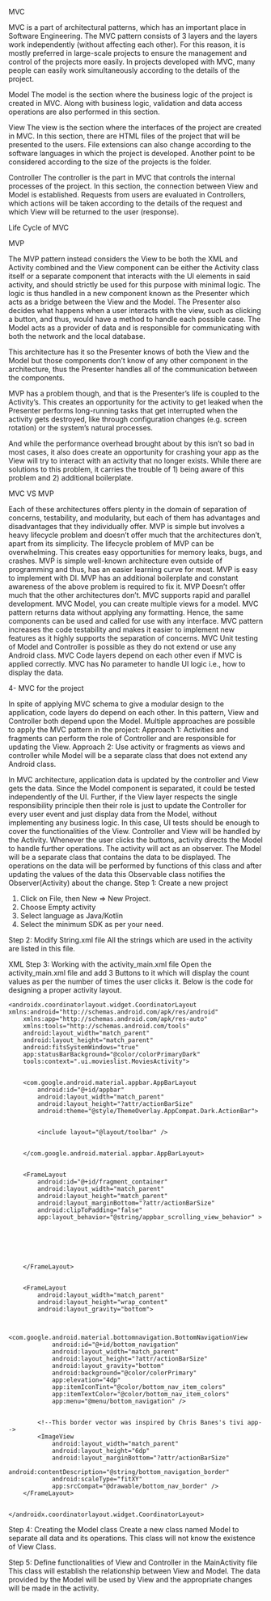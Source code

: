 

MVC

MVC is a part of architectural patterns, which has an important place in Software Engineering. The MVC pattern consists of 3 layers and the layers work independently (without affecting each other). For this reason, it is mostly preferred in large-scale projects to ensure the management and control of the projects more easily. In projects developed with MVC, many people can easily work simultaneously according to the details of the project.

Model
The model is the section where the business logic of the project is created in MVC. Along with business logic, validation and data access operations are also performed in this section.

View
The view is the section where the interfaces of the project are created in MVC. In this section, there are HTML files of the project that will be presented to the users. File extensions can also change according to the software languages in which the project is developed. Another point to be considered according to the size of the projects is the folder.

Controller
The controller is the part in MVC that controls the internal processes of the project. In this section, the connection between View and Model is established. Requests from users are evaluated in Controllers, which actions will be taken according to the details of the request and which View will be returned to the user (response).

Life Cycle of MVC 

 
MVP

The MVP pattern instead considers the View to be both the XML and Activity combined and the View component can be either the Activity class itself or a separate component that interacts with the UI elements in said activity, and should strictly be used for this purpose with minimal logic.
The logic is thus handled in a new component known as the Presenter which acts as a bridge between the View and the Model. The Presenter also decides what happens when a user interacts with the view, such as clicking a button, and thus, would have a method to handle each possible case.
The Model acts as a provider of data and is responsible for communicating with both the network and the local database.

This architecture has it so the Presenter knows of both the View and the Model but those components don’t know of any other component in the architecture, thus the Presenter handles all of the communication between the components.

 

MVP has a problem though, and that is the Presenter’s life is coupled to the Activity’s. This creates an opportunity for the activity to get leaked when the Presenter performs long-running tasks that get interrupted when the activity gets destroyed, like through configuration changes (e.g. screen rotation) or the system’s natural processes.

And while the performance overhead brought about by this isn’t so bad in most cases, it also does create an opportunity for crashing your app as the View will try to interact with an activity that no longer exists. While there are solutions to this problem, it carries the trouble of 1) being aware of this problem and 2) additional boilerplate.

MVC VS MVP

Each of these architectures offers plenty in the domain of separation of concerns, testability, and modularity, but each of them has advantages and disadvantages that they individually offer.
MVP is simple but involves a heavy lifecycle problem and doesn’t offer much that the architectures don’t, apart from its simplicity.
The lifecycle problem of MVP can be overwhelming. This creates easy opportunities for memory leaks, bugs, and crashes. 
MVP is simple well-known architecture even outside of programming and thus, has an easier learning curve for most.
MVP is easy to implement with DI.
MVP has an additional boilerplate and constant awareness of the above problem is required to fix it.
MVP Doesn’t offer much that the other architectures don’t.
MVC supports rapid and parallel development. 
MVC Model, you can create multiple views for a model.
MVC pattern returns data without applying any formatting. Hence, the same components can be used and called for use with any interface. 
MVC pattern increases the code testability and makes it easier to implement new features as it highly supports the separation of concerns.
MVC Unit testing of Model and Controller is possible as they do not extend or use any Android class.
MVC Code layers depend on each other even if MVC is applied correctly.
MVC has No parameter to handle UI logic i.e., how to display the data.




4- MVC for the project

In spite of applying MVC schema to give a modular design to the application, code layers do depend on each other. In this pattern, View and Controller both depend upon the Model. Multiple approaches are possible to apply the MVC pattern in the project:
Approach 1: Activities and fragments can perform the role of Controller and are responsible for updating the View.
Approach 2: Use activity or fragments as views and controller while Model will be a separate class that does not extend any Android class.

In MVC architecture, application data is updated by the controller and View gets the data. Since the Model component is separated, it could be tested independently of the UI. Further, if the View layer respects the single responsibility principle then their role is just to update the Controller for every user event and just display data from the Model, without implementing any business logic. In this case, UI tests should be enough to cover the functionalities of the View.
Controller and View will be handled by the Activity. Whenever the user clicks the buttons, activity directs the Model to handle further operations. The activity will act as an observer.
The Model will be a separate class that contains the data to be displayed. The operations on the data will be performed by functions of this class and after updating the values of the data this Observable class notifies the Observer(Activity) about the change.
Step 1: Create a new project
1.	Click on File, then New => New Project.
2.	Choose Empty activity
3.	Select language as Java/Kotlin
4.	Select the minimum SDK as per your need.

Step 2: Modify String.xml file
All the strings which are used in the activity are listed in this file.


XML
Step 3: Working with the activity_main.xml file
Open the activity_main.xml file and add 3 Buttons to it which will display the count values as per the number of times the user clicks it. Below is the code for designing a proper activity layout.

<?xml version="1.0" encoding="utf-8"?>
	<androidx.coordinatorlayout.widget.CoordinatorLayout xmlns:android="http://schemas.android.com/apk/res/android"
	    xmlns:app="http://schemas.android.com/apk/res-auto"
	    xmlns:tools="http://schemas.android.com/tools"
	    android:layout_width="match_parent"
	    android:layout_height="match_parent"
	    android:fitsSystemWindows="true"
	    app:statusBarBackground="@color/colorPrimaryDark"
	    tools:context=".ui.movieslist.MoviesActivity">
	

	    <com.google.android.material.appbar.AppBarLayout
	        android:id="@+id/appbar"
	        android:layout_width="match_parent"
	        android:layout_height="?attr/actionBarSize"
	        android:theme="@style/ThemeOverlay.AppCompat.Dark.ActionBar">
	

	        <include layout="@layout/toolbar" />
	

	    </com.google.android.material.appbar.AppBarLayout>
	

	    <FrameLayout
	        android:id="@+id/fragment_container"
	        android:layout_width="match_parent"
	        android:layout_height="match_parent"
	        android:layout_marginBottom="?attr/actionBarSize"
	        android:clipToPadding="false"
	        app:layout_behavior="@string/appbar_scrolling_view_behavior" >
	

	

	

	    </FrameLayout>
	

	    <FrameLayout
	        android:layout_width="match_parent"
	        android:layout_height="wrap_content"
	        android:layout_gravity="bottom">
	

	        <com.google.android.material.bottomnavigation.BottomNavigationView
	            android:id="@+id/bottom_navigation"
	            android:layout_width="match_parent"
	            android:layout_height="?attr/actionBarSize"
	            android:layout_gravity="bottom"
	            android:background="@color/colorPrimary"
	            app:elevation="4dp"
	            app:itemIconTint="@color/bottom_nav_item_colors"
	            app:itemTextColor="@color/bottom_nav_item_colors"
	            app:menu="@menu/bottom_navigation" />
	

	        <!--This border vector was inspired by Chris Banes's tivi app-->
	        <ImageView
	            android:layout_width="match_parent"
	            android:layout_height="6dp"
	            android:layout_marginBottom="?attr/actionBarSize"
	            android:contentDescription="@string/bottom_navigation_border"
	            android:scaleType="fitXY"
	            app:srcCompat="@drawable/bottom_nav_border" />
	    </FrameLayout>
	

	</androidx.coordinatorlayout.widget.CoordinatorLayout>

Step 4: Creating the Model class
Create a new class named Model to separate all data and its operations. This class will not know the existence of View Class.



Step 5: Define functionalities of View and Controller in the MainActivity file
This class will establish the relationship between View and Model. The data provided by the Model will be used by View and the appropriate changes will be made in the activity.
 
 





